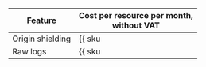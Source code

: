 | Feature | Cost per resource per month,<br>without VAT |
|-------------------|-----------------------|
| Origin shielding | {{ sku|USD|cdn.logs.shielding|string }} |
| Raw logs | {{ sku|USD|cdn.logs.raw|string }} |
